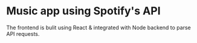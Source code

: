 # Music app using Spotify's API

The frontend is bulit using React & integrated with
Node backend to parse API requests. 

